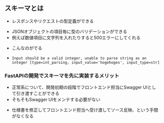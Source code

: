 ## スキーマとは
* レスポンスやリクエストの型定義ができる
 - JSONオブジェクトの項目毎に型のバリデーションができる
  - 例えば数値項目に文字列を入れたりすると500エラーにしてくれる

* こんなのがでる
 - `Input should be a valid integer, unable to parse string as an integer [type=int_parsing, input_value='hogehoges', input_type=str]`

### FastAPIの開発でスキーマを先に実装するメリット
* 正常系について、開発初期の段階でフロントエンド担当にSwagger UIとして引き渡すことができる
* そもそもSwagger UIをメンテする必要がない
 - 仕様書を修正してフロントエンド担当へ受け渡してソース反映、という手間がなくなる

 
